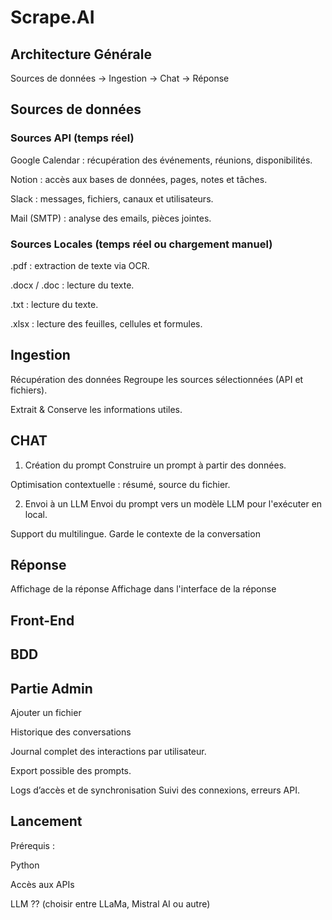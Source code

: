 # Scrape.AI

## Architecture Générale
Sources de données → Ingestion → Chat → Réponse

## Sources de données
### Sources API (temps réel)
Google Calendar : récupération des événements, réunions, disponibilités.

Notion : accès aux bases de données, pages, notes et tâches.

Slack : messages, fichiers, canaux et utilisateurs.

Mail (SMTP) : analyse des emails, pièces jointes.

### Sources Locales (temps réel ou chargement manuel)
.pdf : extraction de texte via OCR.

.docx / .doc : lecture du texte.

.txt : lecture du texte.

.xlsx : lecture des feuilles, cellules et formules.

## Ingestion
Récupération des données
Regroupe les sources sélectionnées (API et fichiers).

Extrait & Conserve les informations utiles.

## CHAT

1. Création du prompt
Construire un prompt à partir des données.

Optimisation contextuelle : résumé, source du fichier.

2. Envoi à un LLM
Envoi du prompt vers un modèle LLM pour l'exécuter en local.

Support du multilingue.
Garde le contexte de la conversation

## Réponse 

Affichage de la réponse
Affichage dans l'interface de la réponse


## Front-End

## BDD

## Partie Admin
Ajouter un fichier

Historique des conversations

Journal complet des interactions par utilisateur.

Export possible des prompts.

Logs d’accès et de synchronisation
Suivi des connexions, erreurs API.

## Lancement
Prérequis :

Python

Accès aux APIs 

LLM ?? (choisir entre LLaMa, Mistral AI ou autre)
